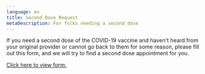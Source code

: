 ```yaml
---
language: en
title: Second Dose Request
metaDescription: For folks needing a second dose
---
```

If you need a second dose of the COVID-19 vaccine and haven't heard from your original provider or cannot go back to them for some reason, please fill out this form, and we will try to find a second dose appointment for you. 

<a class="openforms-embed" href="https://us.openforms.com/Form/48f5fb00-9cf6-4c45-b6ea-bc4c6580d411">Click here to view form.</a>

